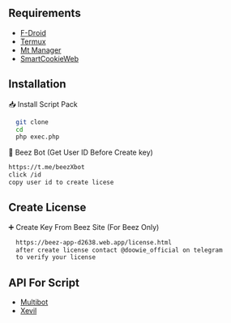 ## Requirements 

 - [F-Droid](https://f-droid.org/en/)
 - [Termux](https://f-droid.org/repo/com.termux_1000.apk)
 - [Mt Manager](https://m.apkpure.com/mt-manager/bin.mt.plus)
 - [SmartCookieWeb](https://play.google.com/store/apps/details?id=com.cookiegames.smartcookie)

## Installation

📥 Install Script Pack 

```bash
  git clone
  cd
  php exec.php
```
🤖 Beez Bot (Get User ID Before Create key)

```bash
https://t.me/beezXbot
click /id
copy user id to create licese
```
## Create License 

➕ Create Key From Beez Site (For Beez Only)

```bash
  https://beez-app-d2638.web.app/license.html
  after create license contact @doowie_official on telegram
  to verify your license
 ```
## API For Script 

 - [Multibot]()
 - [Xevil]()


    

